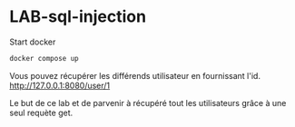 # LAB-sql-injection


Start docker
```bash
docker compose up
```


Vous pouvez récupérer les différends utilisateur en fournissant l'id.
http://127.0.0.1:8080/user/1

Le but de ce lab et de parvenir à récupéré tout les utilisateurs grâce à une seul requète get.